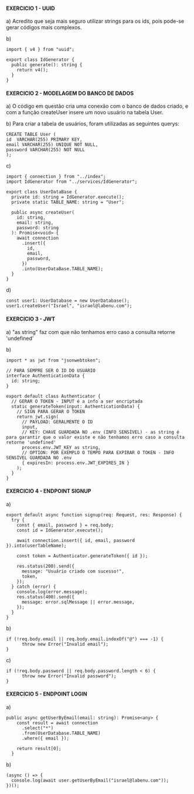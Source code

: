 #### EXERCICIO 1 - UUID

a) Acredito que seja mais seguro utilizar strings para os ids, pois pode-se gerar códigos mais complexos.

b)

```
import { v4 } from "uuid";

export class IdGenerator {
  public generate(): string {
    return v4();
  }
}
```

#### EXERCICIO 2 - MODELAGEM DO BANCO DE DADOS

a) O código em questão cria uma conexão com o banco de dados criado, e com a função createUser insere um novo usuário na tabela User.

b) Para criar a tabela de usuários, foram utilizadas as seguintes querys:

```
CREATE TABLE User (
id  VARCHAR(255) PRIMARY KEY,
email VARCHAR(255) UNIQUE NOT NULL,
password VARCHAR(255) NOT NULL
);
```

c)

```
import { connection } from "../index";
import IdGenerator from "../services/IdGenerator";

export class UserDataBase {
  private id: string = IdGenerator.execute();
  private static TABLE_NAME: string = "User";

  public async createUser(
    id: string,
    email: string,
    password: string
  ): Promise<void> {
    await connection
      .insert({
        id,
        email,
        password,
      })
      .into(UserDataBase.TABLE_NAME);
  }
}
```

d)

```
const user1: UserDatabase = new UserDatabase();
user1.createUser("Israel", "israel@labenu.com");
```

#### EXERCICIO 3 - JWT

a) "as string" faz com que não tenhamos erro caso a consulta retorne 'undefined'

b)

```
import * as jwt from "jsonwebtoken";

// PARA SEMPRE SER O ID DO USUÁRIO
interface AuthenticationData {
  id: string;
}

export default class Authenticator {
  // GERAR O TOKEN - INPUT é a info a ser encriptada
  static generateToken(input: AuthenticationData) {
    // SIGN PARA GERAR O TOKEN
    return jwt.sign(
      // PAYLOAD: GERALMENTE O ID
      input,
      // KEY: CHAVE GUARDADA NO .env (INFO SENSÍVEL) - as string é para garantir que o valor existe e não tenhamos erro caso a consulta retorne 'undefined'
      process.env.JWT_KEY as string,
      // OPTION: POR EXEMPLO O TEMPO PARA EXPIRAR O TOKEN - INFO SENSÍVEL GUARDADA NO .env
      { expiresIn: process.env.JWT_EXPIRES_IN }
    );
  }
}
```

#### EXERCICIO 4 - ENDPOINT SIGNUP

a)

```
export default async function signup(req: Request, res: Response) {
  try {
    const { email, password } = req.body;
    const id = IdGenerator.execute();

    await connection.insert({ id, email, password }).into(userTableName);

    const token = Authenticator.generateToken({ id });

    res.status(200).send({
      message: "Usuário criado com sucesso!",
      token,
    });
  } catch (error) {
    console.log(error.message);
    res.status(400).send({
      message: error.sqlMessage || error.message,
    });
  }
}
```

b)

```
if (!req.body.email || req.body.email.indexOf("@") === -1) {
      throw new Error("Invalid email");
}
```

c)

```
if (!req.body.password || req.body.password.length < 6) {
      throw new Error("Invalid password");
}
```

#### EXERCICIO 5 - ENDPOINT LOGIN

a)

```
public async getUserByEmail(email: string): Promise<any> {
    const result = await connection
      .select("*")
      .from(UserDatabase.TABLE_NAME)
      .where({ email });

    return result[0];
  }
```

b)

```
(async () => {
  console.log(await user.getUserByEmail("israel@labenu.com"));
})();
```
